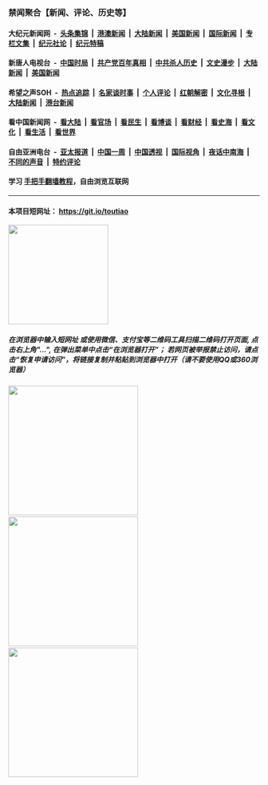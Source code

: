 ### 禁闻聚合【新闻、评论、历史等】

#### 大纪元新闻网 &nbsp;-&nbsp; [头条集锦](indexes/E头条集锦.md?t=03031631) &nbsp;|&nbsp; [港澳新闻](indexes/E港澳新闻.md?t=03031631)  &nbsp;|&nbsp; [大陆新闻](indexes/E大陆新闻.md?t=03031631) &nbsp;|&nbsp; [美国新闻](indexes/E美国新闻.md?t=03031631) &nbsp;|&nbsp; [国际新闻](indexes/E国际新闻.md?t=03031631) &nbsp;|&nbsp; [专栏文集](indexes/E专栏文集.md?t=03031631) &nbsp;|&nbsp; [纪元社论](indexes/E纪元社论.md?t=03031631) &nbsp;|&nbsp; [纪元特稿](indexes/E纪元特稿.md?t=03031631) 

#### 新唐人电视台 &nbsp;-&nbsp; [中国时局](indexes/N中国时局.md?t=03031631) &nbsp;|&nbsp; [共产党百年真相](indexes/N共产党百年真相.md?t=03031631) &nbsp;|&nbsp; [中共杀人历史](indexes/N中共杀人历史.md?t=03031631) &nbsp;|&nbsp; [文史漫步](indexes/N文史漫步.md?t=03031631) &nbsp;|&nbsp; [大陆新闻](indexes/N大陆新闻.md?t=03031631) &nbsp;|&nbsp; [美国新闻](indexes/N美国新闻.md?t=03031631)

#### 希望之声SOH &nbsp;-&nbsp; [热点追踪](indexes/H热点追踪.md?t=03031631) &nbsp;|&nbsp; [名家谈时事](indexes/H名家谈时事.md?t=03031631) &nbsp;|&nbsp; [个人评论](indexes/H个人评论.md?t=03031631)  &nbsp;|&nbsp; [红朝解密](indexes/H红朝解密.md?t=03031631) &nbsp;|&nbsp; [文化寻根](indexes/H文化寻根.md?t=03031631) &nbsp;|&nbsp; [大陆新闻](indexes/H大陆新闻.md?t=03031631) &nbsp;|&nbsp; [港台新闻](indexes/H港台新闻.md?t=03031631)

#### 看中国新闻网 &nbsp;-&nbsp; [看大陆](indexes/S看大陆.md?t=03031631) &nbsp;|&nbsp; [看官场](indexes/S看官场.md?t=03031631) &nbsp;|&nbsp; [看民生](indexes/S看民生.md?t=03031631)  &nbsp;|&nbsp; [看博谈](indexes/S看博谈.md?t=03031631) &nbsp;|&nbsp; [看财经](indexes/S看财经.md?t=03031631) &nbsp;|&nbsp; [看史海](indexes/S看史海.md?t=03031631) &nbsp;|&nbsp; [看文化](indexes/S看文化.md?t=03031631) &nbsp;|&nbsp; [看生活](indexes/S看生活.md?t=03031631) &nbsp;|&nbsp; [看世界](indexes/S看世界.md?t=03031631)

#### 自由亚洲电台 &nbsp;-&nbsp; [亚太报道](indexes/R亚太报道.md?t=03031631) &nbsp;|&nbsp; [中国一周](indexes/R中国一周.md?t=03031631) &nbsp;|&nbsp; [中国透视](indexes/R中国透视.md?t=03031631)  &nbsp;|&nbsp; [国际视角](indexes/R国际视角.md?t=03031631) &nbsp;|&nbsp; [夜话中南海](indexes/R夜话中南海.md?t=03031631) &nbsp;|&nbsp; [不同的声音](indexes/R不同的声音.md?t=03031631) &nbsp;|&nbsp; [特约评论](indexes/R特约评论.md?t=03031631)

#### 学习 [手把手翻墙教程](https://github.com/gfw-breaker/guides/wiki)，自由浏览互联网

----

#### 本项目短网址： https://git.io/toutiao
<img src="https://raw.githubusercontent.com/gfw-breaker/banned-news/master/scripts/img/qr.png" width="200px"/>  

##### 在浏览器中输入短网址 或使用微信、支付宝等二维码工具扫描二维码打开页面, 点击右上角"...", 在弹出菜单中点击“在浏览器打开”； 若网页被举报禁止访问，请点击“恢复申请访问”，将链接复制并粘贴到浏览器中打开（请不要使用QQ或360浏览器）

<img src="https://raw.githubusercontent.com/gfw-breaker/banned-news/master/scripts/img/1.png" width="260px"/> &nbsp; <img src="https://raw.githubusercontent.com/gfw-breaker/banned-news/master/scripts/img/2.png" width="260px"/> &nbsp; <img src="https://raw.githubusercontent.com/gfw-breaker/banned-news/master/scripts/img/3.png" width="260px"/>
